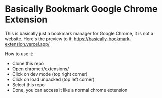 # Basically Bookmark Google Chrome Extension

This is basically just a bookmark manager for Google Chrome, it is not a website.
Here's the preview to it: https://basically-bookmark-extension.vercel.app/

How to use it:
- Clone this repo
- Open chrome://extensions/
- Click on dev mode (top right corner)
- Click on load unpacked (top left corner)
- Select this repo
- Done, you can access it like a normal chrome extension
